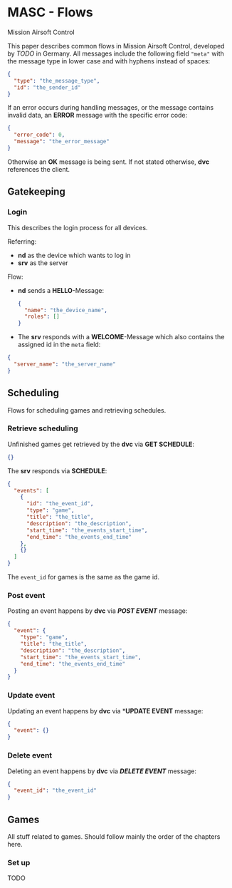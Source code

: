 # MASC - Flows

Mission Airsoft Control

This paper describes common flows in Mission Airsoft Control, developed by _TODO_ in Germany.
All messages include the following field ```"meta"``` with the message type in lower case and with hyphens instead of spaces:
```json
{
  "type": "the_message_type",
  "id": "the_sender_id"
}
```
If an error occurs during handling messages, or the message contains invalid data, an **ERROR** message with the specific error code:
```json
{
  "error_code": 0,
  "message": "the_error_message"
}
``` 
Otherwise an **OK** message is being sent.
If not stated otherwise, **dvc** references the client.

## Gatekeeping
### Login

This describes the login process for all devices.

Referring:

- **nd** as the device which wants to log in
- **srv** as the server

Flow:

- **nd** sends a **HELLO**-Message:

  ```json
  {
    "name": "the_device_name",
    "roles": []
  }
  ```
- The **srv** responds with a **WELCOME**-Message which also contains the assigned id in the ```meta``` field:
```json
{
  "server_name": "the_server_name"
}
```

## Scheduling
Flows for scheduling games and retrieving schedules.
### Retrieve scheduling
Unfinished games get retrieved by the **dvc** via **GET SCHEDULE**:
```json
{}
```
The **srv** responds via **SCHEDULE**:
```json
{
  "events": [
    {
      "id": "the_event_id",
      "type": "game",
      "title": "the_title",
      "description": "the_description",
      "start_time": "the_events_start_time",
      "end_time": "the_events_end_time"
    },
    {}
  ]
}
```
The ```event_id``` for games is the same as the game id.
### Post event
Posting an event happens by **dvc** via ***POST EVENT*** message:
```json
{
  "event": {
    "type": "game",
    "title": "the_title",
    "description": "the_description",
    "start_time": "the_events_start_time",
    "end_time": "the_events_end_time"
  }
}
```
### Update event
Updating an event happens by **dvc** via ***UPDATE EVENT** message:
```json
{
  "event": {}
}
```
### Delete event
Deleting an event happens by **dvc** via ***DELETE EVENT*** message:
```json
{
  "event_id": "the_event_id"
}
```
## Games
All stuff related to games. Should follow mainly the order of the chapters here.
### Set up
TODO